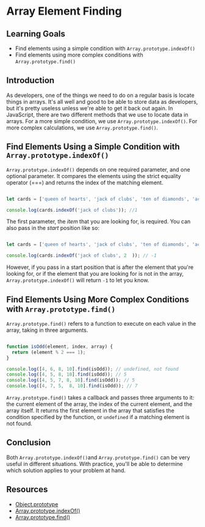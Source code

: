 # Array Element Finding

## Learning Goals

- Find elements using a simple condition with `Array.prototype.indexOf()` 
- Find elements using more complex conditions with `Array.prototype.find()`

## Introduction

As developers, one of the things we need to do on a regular basis is locate
things in arrays. It's all well and good to be able to store data as
developers, but it's pretty useless unless we're able to get it back out again.
In JavaScript, there are two different methods that we use to locate data in
arrays. For a more simple condition, we use `Array.prototype.indexOf()`. For more
complex calculations, we use `Array.prototype.find()`.

## Find Elements Using a Simple Condition with `Array.prototype.indexOf()`

`Array.prototype.indexOf()` depends on one required parameter, and one optional
parameter. It compares the elements using the strict equality operator (===) and
returns the index of the matching element.

```js

let cards = ['queen of hearts', 'jack of clubs', 'ten of diamonds', 'ace of spades'];

console.log(cards.indexOf('jack of clubs')); //1

```

The first parameter, the _item_ that you are looking for, is required. You can
also pass in the _start_ position like so:

```js

let cards = ['queen of hearts', 'jack of clubs', 'ten of diamonds', 'ace of spades'];

console.log(cards.indexOf('jack of clubs', 2  )); // -1 

```

However, if you pass in a start position that is after the element that you're
looking for, or if the element that you are looking for is not in the array,
`Array.prototype.indexOf()` will return `-1` to let you know.

## Find Elements Using More Complex Conditions with `Array.prototype.find()`

`Array.prototype.find()` refers to a function to execute on each value in the
array, taking in three arguments.

```js

function isOdd(element, index, array) {
  return (element % 2 === 1);
}

console.log([4, 6, 8, 10].find(isOdd)); // undefined, not found
console.log([4, 5, 8, 10].find(isOdd)); // 5
console.log([4, 5, 7, 8, 10].find(isOdd)); // 5
console.log([4, 7, 5,  8, 10].find(isOdd)); // 7
```

`Array.prototype.find()` takes a callback and passes three arguments to it: 
the current element of the array, the index of the current element, and the array 
itself. It returns the first element in the array that satisfies the condition 
specified by the function, or `undefined` if a matching element is not found.

## Conclusion

Both `Array.prototype.indexOf()`and `Array.prototype.find()` can be very useful
in different situations. With practice, you'll be able to determine which
solution applies to your problem at hand.

## Resources

- [Object.prototype](https://developer.mozilla.org/en-US/docs/Web/JavaScript/Reference/Global_Objects/Object/prototype)
- [Array.prototype.indexOf()](https://developer.mozilla.org/en-US/docs/Web/JavaScript/Reference/Global_Objects/Array/indexOf)
- [Array.prototype.find()](https://developer.mozilla.org/en-US/docs/Web/JavaScript/Reference/Global_Objects/Array/find)
